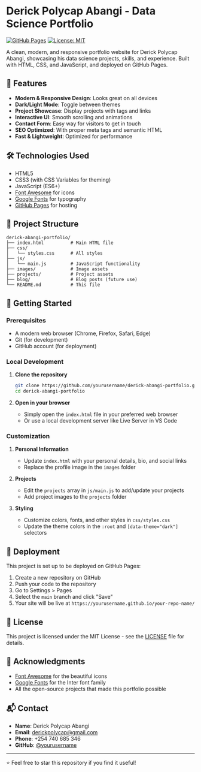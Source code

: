 # Derick Polycap Abangi - Data Science Portfolio

[![GitHub Pages](https://img.shields.io/badge/GitHub%20Pages-Live-blue)](https://yourusername.github.io/derick-abangi-portfolio/)
[![License: MIT](https://img.shields.io/badge/License-MIT-yellow.svg)](https://opensource.org/licenses/MIT)

A clean, modern, and responsive portfolio website for Derick Polycap Abangi, showcasing his data science projects, skills, and experience. Built with HTML, CSS, and JavaScript, and deployed on GitHub Pages.

## 🚀 Features

- **Modern & Responsive Design**: Looks great on all devices
- **Dark/Light Mode**: Toggle between themes
- **Project Showcase**: Display projects with tags and links
- **Interactive UI**: Smooth scrolling and animations
- **Contact Form**: Easy way for visitors to get in touch
- **SEO Optimized**: With proper meta tags and semantic HTML
- **Fast & Lightweight**: Optimized for performance

## 🛠️ Technologies Used

- HTML5
- CSS3 (with CSS Variables for theming)
- JavaScript (ES6+)
- [Font Awesome](https://fontawesome.com/) for icons
- [Google Fonts](https://fonts.google.com/) for typography
- [GitHub Pages](https://pages.github.com/) for hosting

## 📂 Project Structure

```
derick-abangi-portfolio/
├── index.html          # Main HTML file
├── css/
│   └── styles.css      # All styles
├── js/
│   └── main.js         # JavaScript functionality
├── images/             # Image assets
├── projects/           # Project assets
├── blog/               # Blog posts (future use)
└── README.md           # This file
```

## 🚀 Getting Started

### Prerequisites

- A modern web browser (Chrome, Firefox, Safari, Edge)
- Git (for development)
- GitHub account (for deployment)

### Local Development

1. **Clone the repository**
   ```bash
   git clone https://github.com/yourusername/derick-abangi-portfolio.git
   cd derick-abangi-portfolio
   ```

2. **Open in your browser**
   - Simply open the `index.html` file in your preferred web browser
   - Or use a local development server like Live Server in VS Code

### Customization

1. **Personal Information**
   - Update `index.html` with your personal details, bio, and social links
   - Replace the profile image in the `images` folder

2. **Projects**
   - Edit the `projects` array in `js/main.js` to add/update your projects
   - Add project images to the `projects` folder

3. **Styling**
   - Customize colors, fonts, and other styles in `css/styles.css`
   - Update the theme colors in the `:root` and `[data-theme="dark"]` selectors

## 🚀 Deployment

This project is set up to be deployed on GitHub Pages:

1. Create a new repository on GitHub
2. Push your code to the repository
3. Go to Settings > Pages
4. Select the `main` branch and click "Save"
5. Your site will be live at `https://yourusername.github.io/your-repo-name/`

## 📝 License

This project is licensed under the MIT License - see the [LICENSE](LICENSE) file for details.

## 🙏 Acknowledgments

- [Font Awesome](https://fontawesome.com/) for the beautiful icons
- [Google Fonts](https://fonts.google.com/) for the Inter font family
- All the open-source projects that made this portfolio possible

## 📬 Contact

- **Name**: Derick Polycap Abangi
- **Email**: derickpolycap@gmail.com
- **Phone**: +254 740 685 346
- **GitHub**: [@yourusername](https://github.com/yourusername)

---

⭐ Feel free to star this repository if you find it useful!
